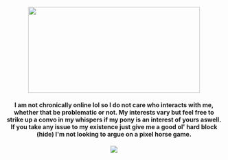 <p align="center">
<img src="https://i.pinimg.com/736x/85/16/e4/8516e49c32227a8ba3e0459bfbb6453e.jpg" 
     width="400" 
     height="200" />

<h4 align="center">

I am not chronically online lol so I do not care who interacts with me, whether that be problematic or not. My interests vary but feel free to strike up a convo in my whispers if my pony is an interest of yours aswell. If you take any issue to my existence just give me a good ol' hard block (hide) I'm not looking to argue on a pixel horse game.

<h4 align="center">


![](https://komarev.com/ghpvc/?username=fujoshis&color=2e2e28&label=ㅤstalkersㅤ)
</h4> 
